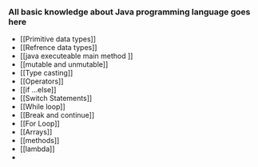 ### All basic knowledge  about Java programming language goes here



- [[Primitive data types]]
- [[Refrence data types]]
- [[java executeable main method ]]
- [[mutable and unmutable]]
- [[Type casting]]
- [[Operators]]
- [[if ...else]]
- [[Switch Statements]]
- [[While loop]]
- [[Break   and   continue]]
- [[For Loop]]
- [[Arrays]]
- [[methods]]
- [[lambda]]
- 
